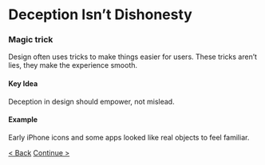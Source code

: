 # Deception Isn’t Dishonesty

### Magic trick
Design often uses tricks to make things easier for users. These tricks aren’t lies, they make the experience smooth.

#### Key Idea
Deception in design should empower, not mislead.

#### Example
Early iPhone icons and some apps looked like real objects to feel familiar.

[< Back](/presentation/02.md)
[Continue >](/presentation/04.md)
